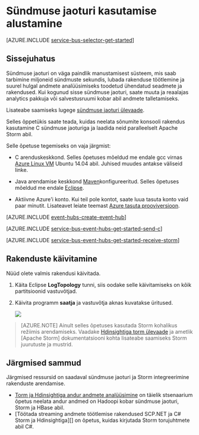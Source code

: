 <properties
    pageTitle="Alustamine sündmuse jaoturi C ja Apache torm | Microsoft Azure'i"
    description="Järgige selle õpetuse Azure'i sündmuse jaoturi; kasutamise alustamine saata sündmuste C ja neid on Apache Storm kobar vastu võtta."
    services="event-hubs"
    documentationCenter=""
    authors="jtaubensee"
    manager="timlt"
    editor=""/>

<tags
    ms.service="event-hubs"
    ms.workload="na"
    ms.tgt_pltfrm="c"
    ms.devlang="java"
    ms.topic="article"
    ms.date="08/16/2016"
    ms.author="jotaub;sethm"/>

# <a name="get-started-with-event-hubs"></a>Sündmuse jaoturi kasutamise alustamine

[AZURE.INCLUDE [service-bus-selector-get-started](../../includes/service-bus-selector-get-started.md)]

## <a name="introduction"></a>Sissejuhatus

Sündmuse jaoturi on väga paindlik manustamisest süsteem, mis saab tarbimine miljoneid sündmuste sekundis, lubada rakenduse töötlemine ja suurel hulgal andmete analüüsimiseks toodetud ühendatud seadmete ja rakendused. Kui kogunud sisse sündmuse jaoturi, saate muuta ja reaalajas analytics pakkuja või salvestusruumi kobar abil andmete talletamiseks.

Lisateabe saamiseks lugege [sündmuse jaoturi ülevaade].

Selles õppetükis saate teada, kuidas neelata sõnumite konsooli rakendus kasutamine C sündmuse jaoturiga ja laadida neid paralleelselt Apache Storm abil.

Selle õpetuse tegemiseks on vaja järgmist:

+ C arenduskeskkond. Selles õpetuses mõeldud me endale gcc virnas [Azure Linux VM](../virtual-machines/virtual-machines-linux-quick-create-cli.md) Ubuntu 14.04 abil. Juhised muudes antakse väliseid linke.

+ Java arendamise keskkond [Maven](http://maven.apache.org/)konfigureeritud. Selles õpetuses mõeldud me endale [Eclipse](https://www.eclipse.org/).

+ Aktiivne Azure'i konto. Kui teil pole kontot, saate luua tasuta konto vaid paar minutit. Lisateavet leiate teemast [Azure tasuta prooviversioon](https://azure.microsoft.com/pricing/free-trial/).

[AZURE.INCLUDE [event-hubs-create-event-hub](../../includes/event-hubs-create-event-hub.md)]

[AZURE.INCLUDE [service-bus-event-hubs-get-started-send-c](../../includes/service-bus-event-hubs-get-started-send-c.md)]

[AZURE.INCLUDE [service-bus-event-hubs-get-started-receive-storm](../../includes/service-bus-event-hubs-get-started-receive-storm.md)]

## <a name="run-the-applications"></a>Rakenduste käivitamine

Nüüd olete valmis rakendusi käivitada.

1.  Käita Eclipse **LogTopology** tunni, siis oodake selle käivitamiseks on kõik partitsioonid vastuvõtjad.

2.  Käivita programm **saatja** ja vastuvõtja aknas kuvatakse üritused.

    ![][23]

> [AZURE.NOTE] Ainult selles õpetuses kasutada Storm kohalikus režiimis arendamiseks. Vaadake [Hdinsightiga torm ülevaade] ja ametlik [Apache Storm] dokumentatsiooni kohta lisateabe saamiseks Storm juurutuste ja mustrid.

## <a name="next-steps"></a>Järgmised sammud

Järgmised ressursid on saadaval sündmuse jaoturi ja Storm integreerimine rakenduste arendamise.

- [Torm ja Hdinsightiga andur andmete analüüsimine][] on täielik stsenaarium õpetus neelata andur andmed on Hadoopi kobar sündmuse jaoturi, Storm ja HBase abil.
- [Töötada streaming andmete töötlemise rakendused SCP.NET ja C# Storm ja Hdinsightiga][] on õpetus, kuidas kirjutada Storm torujuhtmete abil C#.

<!-- Images. -->
[23]: ./media/event-hubs-c-storm-getstarted/receive-storm3.png

<!-- Links -->
[Azure classic portal]: https://manage.windowsazure.com/
[Event Processor Host]: https://www.nuget.org/packages/Microsoft.Azure.ServiceBus.EventProcessorHost
[Sündmuse jaoturi ülevaade]: event-hubs-overview.md

[Apache torm]: https://storm.incubator.apache.org
[Hdinsightiga torm ülevaade]: ../hdinsight/hdinsight-storm-overview.md/
[Torm ja Hdinsightiga andur andmete analüüsimine]: ../hdinsight/hdinsight-storm-sensor-data-analysis.md
[Arendamise streaming andmete töötlemise rakendused SCP.NET ja C# Storm ja Hdinsightiga]: ../hdinsight/hdinsight-storm-develop-csharp-visual-studio-topology.md
